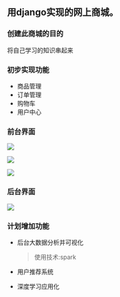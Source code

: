 
## 用django实现的网上商城。
### 创建此商城的目的
   将自己学习的知识串起来

### 初步实现功能
- 商品管理
- 订单管理
- 购物车
- 用户中心

### 前台界面

![](https://github.com/kyoyo/ecshop/raw/master/images/intro1.png)

![](https://github.com/kyoyo/ecshop/raw/master/images/intro2.png)

![](https://github.com/kyoyo/ecshop/raw/master/images/intro3.jpg)


### 后台界面

![](https://github.com/kyoyo/ecshop/raw/master/images/intro4.png)


### 计划增加功能

- 后台大数据分析并可视化
  > 使用技术:spark

- 用户推荐系统
- 深度学习应用化






